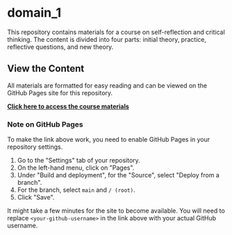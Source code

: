 # domain_1

This repository contains materials for a course on self-reflection and critical thinking. The content is divided into four parts: initial theory, practice, reflective questions, and new theory.

## View the Content

All materials are formatted for easy reading and can be viewed on the GitHub Pages site for this repository.

**[Click here to access the course materials](https://<your-github-username>.github.io/domain_1/)**

### Note on GitHub Pages

To make the link above work, you need to enable GitHub Pages in your repository settings.
1. Go to the "Settings" tab of your repository.
2. On the left-hand menu, click on "Pages".
3. Under "Build and deployment", for the "Source", select "Deploy from a branch".
4. For the branch, select `main` and `/ (root)`.
5. Click "Save".

It might take a few minutes for the site to become available. You will need to replace `<your-github-username>` in the link above with your actual GitHub username.
